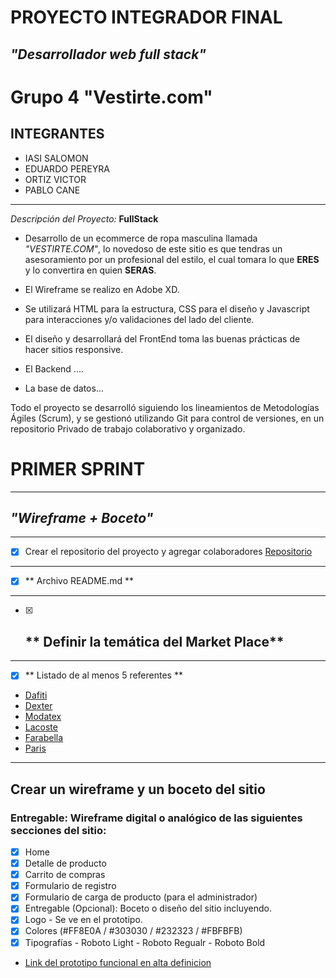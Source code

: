 # PROYECTO INTEGRADOR FINAL
## *"Desarrollador web full stack"*
# Grupo 4 **"Vestirte.com"**
## INTEGRANTES ##
 * IASI SALOMON
 * EDUARDO PEREYRA
 * ORTIZ VICTOR
 * PABLO CANE
___
_Descripción del Proyecto:_
**FullStack**

* Desarrollo de un ecommerce de ropa masculina llamada *"VESTIRTE.COM"*, lo novedoso de este sitio es que tendras un asesoramiento por un profesional del estilo, el cual tomara lo que **ERES** y lo convertira en quien **SERAS**.

* El Wireframe se realizo en Adobe XD. 

* Se utilizará HTML para la estructura, CSS para el diseño y Javascript para interacciones y/o validaciones del lado del cliente.

* El diseño y desarrollará del FrontEnd toma las buenas prácticas de hacer sitios responsive.

* El Backend ....

* La base de datos...

Todo el proyecto se desarrolló siguiendo los lineamientos de Metodologías Ágiles
(Scrum), y se gestionó utilizando Git para control de versiones, en un repositorio Privado de trabajo colaborativo y organizado.

# PRIMER SPRINT
___

## *"Wireframe + Boceto"* 
___

- [X] Crear el repositorio del proyecto y agregar colaboradores
[Repositorio](https://github.com/0220CBFSNCN01ARRO/grupo_4_vestirte.git)
___ 

- [X] ** Archivo README.md **
___

- [X] ## ** Definir la temática del Market Place** ##
___

- [X] ** Listado de al menos 5 referentes **
* [Dafiti](www.dafiti.com.ar)
* [Dexter](https://www.dexter.com.ar)
* [Modatex](https://www.modatex.com.ar)
* [Lacoste](https://www.lacoste.com/ar)
* [Farabella](https://www.falabella.com.ar)
* [Paris](https://www.paris.cl/)
___

## **Crear un wireframe y un boceto del sitio** ##
### **Entregable: Wireframe digital o analógico de las siguientes secciones del sitio:** ###
        
- [x] Home
- [x] Detalle de producto
- [x] Carrito de compras
- [x] Formulario de registro
- [x] Formulario de carga de producto (para el administrador)
- [x] Entregable (Opcional): Boceto o diseño del sitio incluyendo.
- [x] Logo - Se ve en el prototipo. 
- [x] Colores  (#FF8E0A / #303030 / #232323 / #FBFBFB)
- [x] Tipografías - Roboto Light - Roboto Regualr - Roboto Bold

* [Link del prototipo funcional en alta definicion](https://xd.adobe.com/view/f9a30075-a1b7-4b1d-5f66-89cd5c67ec51-8f92/)


